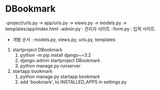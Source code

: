 # DBookmark
-project/urls.py -> app/urls.py -> views.py -> models.py -> templates/app/index.html
-admin.py : 관리자 사이트
-form.py : 입력 사이트
- 개발 순서 : models.py, views.py, urls.py, templates
1. startproject DBookmark
    1. python -m pip install django~=3.2
    2. django-admin startproject DBookmark .
    3. python manage.py runserver
2. startapp bookmark
   1. python manage.py startapp bookmark
   2. add 'bookmark', to INSTALLED_APPS in settings.py